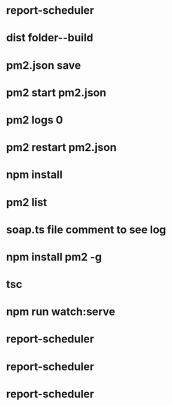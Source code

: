 # report-scheduler

# dist folder--build
# pm2.json save
# pm2 start pm2.json
# pm2 logs 0
# pm2 restart pm2.json
# npm install
# pm2 list
# soap.ts file comment to see log
# npm install pm2 -g
# tsc
# npm run watch:serve
# report-scheduler
# report-scheduler
# report-scheduler